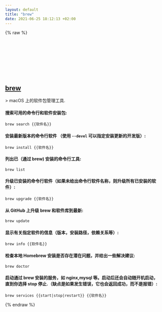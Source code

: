 ```yaml
---
layout: default
title: "brew"
date: 2021-06-25 18:12:13 +02:00
---
```

{% raw %}
<h2 id="brew">
  <a href="/zh/osx/brew.html">brew</a> <a href="#brew"><svg class="icon">
    <use href="/assets/images/unicode_sprite.svg#link" />
  </svg></a>
</h2>
> macOS 上的软件包管理工具.

#### 搜索可用的命令行和软件安装包:
```shell
brew search {{软件名}}
```
#### 安装最新版本的命令行软件 （使用 `--devel` 可以指定安装更新的开发版）:
```shell
brew install {{软件名}}
```
#### 列出已（通过 brew) 安装的命令行工具:
```shell
brew list
```
#### 升级已安装的命令行软件（如果未给出命令行软件名称，则升级所有已安装的软件）:
```shell
brew upgrade {{软件名}}
```
#### 从 GitHub 上升级 brew 和软件库到最新:
```shell
brew update
```
#### 显示有关指定软件的信息（版本，安装路径，依赖关系等）:
```shell
brew info {{软件名}}
```
#### 检查本地 Homebrew 安装是否存在潜在问题，并给出一些解决建议:
```shell
brew doctor
```
#### 启动通过 brew 安装的服务，如 nginx,mysql 等。启动后还会自动随开机启动，直到你选择 stop 停止.（缺点是如果发生错误，它也会返回成功，而不是报错）:
```shell
brew services {{start|stop|restart}} {{软件名}}
```
{% endraw %}